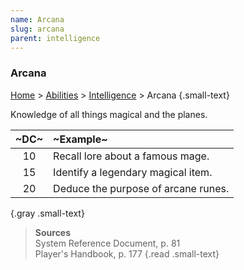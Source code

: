 ```yaml
---
name: Arcana
slug: arcana
parent: intelligence
---
```

### Arcana
[Home](dm-operations-center) > [Abilities](abilities-menu) > [Intelligence](intelligence) > Arcana {.small-text}

Knowledge of all things magical and the planes.

| ~DC~ | ~Example~                           |
| :--: | :---------------------------------- |
|  10  | Recall lore about a famous mage.    |
|  15  | Identify a legendary magical item.  |
|  20  | Deduce the purpose of arcane runes. |
{.gray .small-text}

> **Sources** <br/>
> System Reference Document, p. 81<br/>
> Player's Handbook, p. 177
{.read .small-text}


